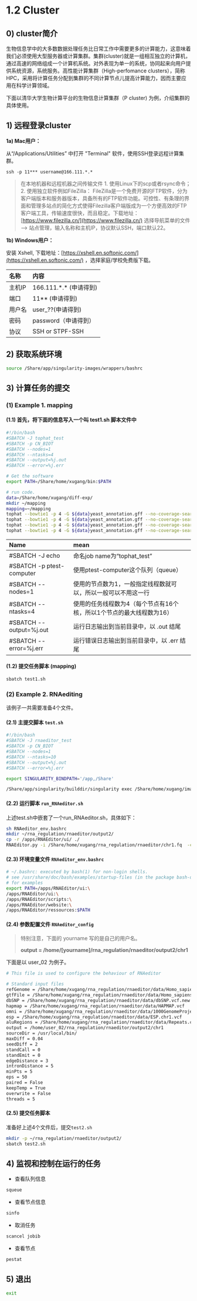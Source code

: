 # 1.2 Cluster

## 0\) cluster简介

生物信息学中的大多数数据处理任务比日常工作中需要更多的计算能力，这意味着我们必须使用大型服务器或计算集群。集群\(cluster\)就是一组相互独立的计算机，通过高速的网络组成一个计算机系统。对外表现为单一的系统，协同起来向用户提供系统资源，系统服务。高性能计算集群（High-perfomance clusters），简称HPC，采用将计算任务分配到集群的不同计算节点儿提高计算能力，因而主要应用在科学计算领域。

下面以清华大学生物计算平台的生物信息计算集群（P cluster\) 为例，介绍集群的具体使用。

## 1\) 远程登录cluster

**1a\) Mac用户：**

从“/Applications⁩/⁨Utilities” 中打开 "Terminal" 软件，使用SSH登录远程计算集群。

`ssh -p 11*** username@166.111.*.*`

> 在本地机器和远程机器之间传输文件 1. 使用Linux下的scp或者rsync命令； 2. 使用独立软件例如FileZilla： FileZilla是一个免费开源的FTP软件，分为客户端版本和服务器版本，具备所有的FTP软件功能。可控性、有条理的界面和管理多站点的简化方式使得Filezilla客户端版成为一个方便高效的FTP客户端工具，传输速度很快，而且稳定。下载地址：[https://www.filezilla.cn/](https://www.filezilla.cn/) 选择导航菜单的文件 --&gt; 站点管理，输入名称和主机IP，协议默认SSH，端口默认22。

**1b\) Windows用户：**

安装 Xshell, 下载地址：[https://xshell.en.softonic.com/](https://xshell.en.softonic.com/) ，选择家庭/学校免费版下载。

| 名称 | 内容 |
| :--- | :--- |
| 主机IP | 166.111.\*.\* \(申请得到\) |
| 端口 | 11\*\* \(申请得到\) |
| 用户名 | user\_??\(申请得到\) |
| 密码 | password（申请得到） |
| 协议 | SSH or STPF-SSH |

## 2\) 获取系统环境

```bash
source /Share/app/singularity-images/wrappers/bashrc
```

## 3) 计算任务的提交

### (1) Example 1. mapping

#### (1.1) 首先，将下面的信息写入一个叫 test1.sh 脚本文件中

```bash
#!/bin/bash
#SBATCH -J tophat_test
#SBATCH -p CN_BIOT 
#SBATCH --nodes=1
#SBATCH --ntasks=4
#SBATCH --output=%j.out
#SBATCH --error=%j.err

# Get the software
export PATH=/Share/home/xugang/bin:$PATH

# run code.
data=/Share/home/xugang/diff-exp/
mkdir ~/mapping
mapping=~/mapping
tophat --bowtie1 -p 4 -G ${data}yeast_annotation.gff --no-coverage-search -o ${mapping}/wt1_thout ${data}bowtie_index/YeastGenome ${data}Raw_reads_10k/wt1.fq
tophat --bowtie1 -p 4 -G ${data}yeast_annotation.gff --no-coverage-search -o ${mapping}/wt2_thout ${data}bowtie_index/YeastGenome ${data}Raw_reads_10k/wt2.fq
tophat --bowtie1 -p 4 -G ${data}yeast_annotation.gff --no-coverage-search -o ${mapping}/wt1X_thout ${data}bowtie_index/YeastGenome ${data}Raw_reads_10k/wt1X.fq
tophat --bowtie1 -p 4 -G ${data}yeast_annotation.gff --no-coverage-search -o ${mapping}/wt2X_thout ${data}bowtie_index/YeastGenome ${data}Raw_reads_10k/wt2X.fq

```

| Name | mean |
| :--- | :--- |
| \#SBATCH -J echo | 命名job name为“tophat\_test” |
| \#SBATCH -p ptest-computer | 使用ptest-computer这个队列（queue） |
| \#SBATCH --nodes=1 | 使用的节点数为1，一般指定线程数就可以，所以一般可以不用这一行 |
| \#SBATCH --ntasks=4 | 使用的任务线程数为4（每个节点有16个核，所以1个节点的最大线程数为16） |
| \#SBATCH --output=%j.out | 运行日志输出到当前目录中，以 .out 结尾 |
| \#SBATCH --error=%j.err | 运行错误日志输出到当前目录中，以 .err 结尾 |


#### (1.2) 提交任务脚本 (mapping)

```bash
sbatch test1.sh
```


### (2) Example 2. RNAediting

该例子一共需要准备4个文件。

#### (2.1) 主提交脚本 `test.sh`

```sh
#!/bin/bash
#SBATCH -J rnaeditor_test
#SBATCH -p CN_BIOT
#SBATCH --nodes=1
#SBATCH --ntasks=10
#SBATCH --output=%j.out
#SBATCH --error=%j.err

export SINGULARITY_BINDPATH='/app,/Share'

/Share/app/singularity/builddir/singularity exec /Share/home/xugang/image/rnaeditor_1.8.simg bash run_RNAeditor.sh
```

#### (2.2) 运行脚本 `run_RNAeditor.sh`

上述test.sh中嵌套了一个run_RNAeditor.sh，具体如下：

```sh
sh RNAeditor_env.bashrc
mkdir ~/rna_regulation/rnaeditor/output2/
cp -r /apps/RNAEditor/ui/ ./
RNAEditor.py -i /Share/home/xugang/rna_regulation/rnaeditor/chr1.fq  -c ~/RNAeditor_config
```

#### (2.3) 环境变量文件 `RNAeditor_env.bashrc`

```sh
# ~/.bashrc: executed by bash(1) for non-login shells.
# see /usr/share/doc/bash/examples/startup-files (in the package bash-doc)
# for examples
export PATH=/apps/RNAEditor/ui:\
/apps/RNAEditor/ui:\
/apps/RNAEditor/scripts:\
/apps/RNAEditor/website:\
/apps/RNAEditor/ressources:$PATH
```

#### (2.4) 参数配置文件 `RNAeditor_config`

> 特别注意，下面的 yourname 写的是自己的用户名。
>
> **output = /home/[yourname]/rna_regulation/rnaeditor/output2/chr1**

下面是以 user_02 为例子。

```sh
# This file is used to configure the behaviour of RNAeditor

# Standard input files
refGenome = /Share/home/xugang/rna_regulation/rnaeditor/data/Homo_sapiens.GRCh38.ch1.fa
gtfFile = /Share/home/xugang/rna_regulation/rnaeditor/data/Homo_sapiens.GRCh38.chr1.gtf
dbSNP = /Share/home/xugang/rna_regulation/rnaeditor/data/dbSNP.vcf.new
hapmap = /Share/home/xugang/rna_regulation/rnaeditor/data/HAPMAP.vcf
omni = /Share/home/xugang/rna_regulation/rnaeditor/data/1000GenomeProject.vcf
esp = /Share/home/xugang/rna_regulation/rnaeditor/data/ESP.chr1.vcf
aluRegions = /Share/home/xugang/rna_regulation/rnaeditor/data/Repeats.chr1.bed
output = /home/user_02/rna_regulation/rnaeditor/output2/chr1
sourceDir = /usr/local/bin/
maxDiff = 0.04
seedDiff = 2
standCall = 0
standEmit = 0
edgeDistance = 3
intronDistance = 5
minPts = 5
eps = 50
paired = False
keepTemp = True
overwrite = False
threads = 5
```




#### (2.5) 提交任务脚本

准备好上述4个文件后，提交`test2.sh`

```bash
mkdir -p ~/rna_regulation/rnaeditor/output2/  
sbatch test2.sh
```


## 4\) 监视和控制在运行的任务

* 查看队列信息

```bash
squeue
```

* 查看节点信息

```bash
sinfo
```

* 取消任务

```bash
scancel jobib
```

* 查看节点

```bash
pestat
```

## 5\) 退出

```bash
exit
```


